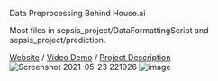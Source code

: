 Data Preprocessing Behind House.ai

Most files in sepsis_project/DataFormattingScript and sepsis_project/prediction. 

[Website](https://houseai.tech) / [Video Demo](https://www.youtube.com/watch?v=b4w1s2VeR7w) / [Project Description](https://devpost.com/software/house-ai)
![Screenshot 2021-05-23 221926](https://user-images.githubusercontent.com/57512498/119287707-fcb4b080-bc14-11eb-9d94-9207348b9540.png)
![image](https://user-images.githubusercontent.com/57512498/211433984-e2a422b7-fae4-46ba-acb3-14fff7f6fd7f.png)
